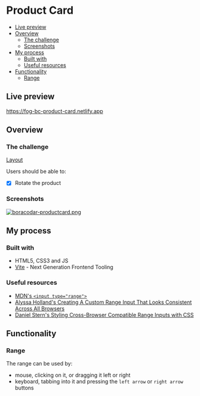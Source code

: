 # Product Card

- [Live preview](#live-preview)
- [Overview](#overview)
  - [The challenge](#the-challenge)
  - [Screenshots](#screenshots)
- [My process](#my-process)
  - [Built with](#built-with)
  - [Useful resources](#useful-resources)
- [Functionality](#functionality)
  - [Range](#range)

## Live preview

https://fog-bc-product-card.netlify.app

## Overview

### The challenge

[Layout](https://postimg.cc/ygbQfdxF)

Users should be able to:

- [x] Rotate the product

### Screenshots

[![boracodar-productcard.png](https://i.postimg.cc/7hmpGPHP/boracodar-productcard.png)](https://postimg.cc/SYYZHhYH)

## My process

### Built with

- HTML5, CSS3 and JS
- [Vite](https://vitejs.dev/) - Next Generation Frontend Tooling

### Useful resources

- [MDN's `<input type="range">`](https://developer.mozilla.org/en-US/docs/Web/HTML/Element/input/range)
- [Alyssa Holland's Creating A Custom Range Input That Looks Consistent Across All Browsers](https://www.smashingmagazine.com/2021/12/create-custom-range-input-consistent-browsers/)
- [Daniel Stern's Styling Cross-Browser Compatible Range Inputs with CSS](https://css-tricks.com/styling-cross-browser-compatible-range-inputs-css/)

## Functionality

### Range

The range can be used by:

- mouse, clicking on it, or dragging it left or right
- keyboard, tabbing into it and pressing the `left arrow` or `right arrow` buttons
